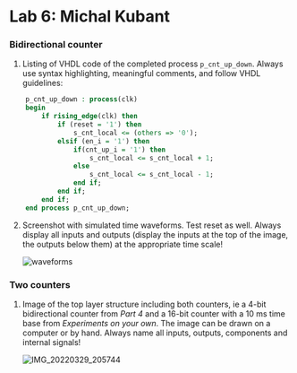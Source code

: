 # Lab 6: Michal Kubant

### Bidirectional counter

1. Listing of VHDL code of the completed process `p_cnt_up_down`. Always use syntax highlighting, meaningful comments, and follow VHDL guidelines:

```vhdl
    p_cnt_up_down : process(clk)
    begin
        if rising_edge(clk) then
            if (reset = '1') then
                s_cnt_local <= (others => '0');
            elsif (en_i = '1') then
                if(cnt_up_i = '1') then
                    s_cnt_local <= s_cnt_local + 1;
                else
                    s_cnt_local <= s_cnt_local - 1;
                end if;
            end if;
        end if;
    end process p_cnt_up_down;
```

2. Screenshot with simulated time waveforms. Test reset as well. Always display all inputs and outputs (display the inputs at the top of the image, the outputs below them) at the appropriate time scale!

   ![waveforms](https://user-images.githubusercontent.com/99811894/160666401-df5316cb-df20-4a4f-8019-55bb71788b1f.png)

### Two counters

1. Image of the top layer structure including both counters, ie a 4-bit bidirectional counter from *Part 4* and a 16-bit counter with a 10 ms time base from *Experiments on your own*. The image can be drawn on a computer or by hand. Always name all inputs, outputs, components and internal signals!

   ![IMG_20220329_205744](https://user-images.githubusercontent.com/99811894/160704430-63c1f395-a251-4012-a136-06f5ece9e477.jpg)

